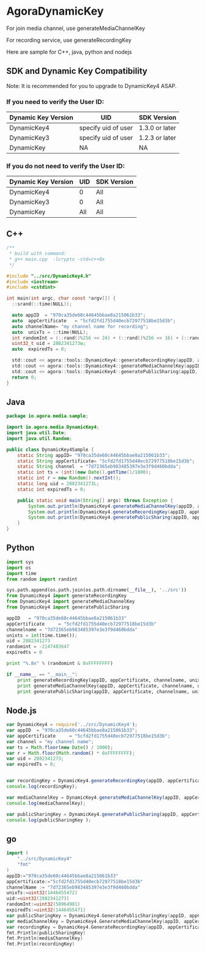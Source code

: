 # AgoraDynamicKey

For join media channel, use generateMediaChannelKey

For recording service, use generateRecordingKey

Here are sample for C++, java, python and nodejs

## SDK and Dynamic Key Compatibility
Note: It is recommended for you to upgrade to DynamicKey4 ASAP.
### If you need to verify the User ID:

| Dynamic Key Version | UID | SDK Version  |
|---|---|---|
| DynamicKey4  | specify uid of user | 1.3.0 or later  |
| DynamicKey3  | specify uid of user  | 1.2.3 or later  |
| DynamicKey  |  NA |  NA |

### If you do not need to verify the User ID:

| Dynamic Key Version | UID | SDK Version  |
|---|---|---|
| DynamicKey4  | 0 | All |
| DynamicKey3  | 0 | All |
| DynamicKey  | All | All |



## C++
```c
/**
 * build with command:
 * g++ main.cpp  -lcrypto -std=c++0x
 */

#include "../src/DynamicKey4.h"
#include <iostream>
#include <cstdint>

int main(int argc, char const *argv[]) {
  ::srand(::time(NULL));

  auto appID  = "970ca35de60c44645bbae8a215061b33";
  auto  appCertificate   = "5cfd2fd1755d40ecb72977518be15d3b";
  auto channelName= "my channel name for recording";
  auto  unixTs = ::time(NULL);
  int randomInt = (::rand()%256 << 24) + (::rand()%256 << 16) + (::rand()%256 << 8) + (::rand()%256);
  uint32_t uid = 2882341273u;
  auto  expiredTs = 0;

  std::cout << agora::tools::DynamicKey4::generateRecordingKey(appID, appCertificate, channelName, unixTs, randomInt, uid, expiredTs) << std::endl;
  std::cout << agora::tools::DynamicKey4::generateMediaChannelKey(appID, appCertificate, channelName, unixTs, randomInt, uid, expiredTs) << std::endl;
  std::cout << agora::tools::DynamicKey4::generatePublicSharing(appID, appCertificate, channelName, unixTs, randomInt, uid, expiredTs) << std::endl;
  return 0;
}
```

## Java
```java
package io.agora.media.sample;

import io.agora.media.DynamicKey4;
import java.util.Date;
import java.util.Random;

public class DynamicKey4Sample {
    static String appID= "970ca35de60c44645bbae8a215061b33";
    static String appCertificate= "5cfd2fd1755d40ecb72977518be15d3b";
    static String channel  = "7d72365eb983485397e3e3f9d460bdda";
    static int ts = (int)(new Date().getTime()/1000);
    static int r = new Random().nextInt();
    static long uid = 2882341273L;
    static int expiredTs = 0;

    public static void main(String[] args) throws Exception {
        System.out.println(DynamicKey4.generateMediaChannelKey(appID, appCertificate, channel, ts, r, uid, expiredTs));
        System.out.println(DynamicKey4.generateRecordingKey(appID, appCertificate, channel, ts, r, uid, expiredTs));
        System.out.println(DynamicKey4.generatePublicSharing(appID, appCertificate, channel, ts, r, uid, expiredTs));
    }
}
```

## Python
```python
import sys
import os
import time
from random import randint

sys.path.append(os.path.join(os.path.dirname(__file__), '../src'))
from DynamicKey4 import generateRecordingKey
from DynamicKey4 import generateMediaChannelKey
from DynamicKey4 import generatePublicSharing   

appID   = "970ca35de60c44645bbae8a215061b33"
appCertificate     = "5cfd2fd1755d40ecb72977518be15d3b"
channelname = "7d72365eb983485397e3e3f9d460bdda"
unixts = int(time.time());
uid = 2882341273
randomint = -2147483647
expiredts = 0

print "%.8x" % (randomint & 0xFFFFFFFF)

if __name__ == "__main__":
    print generateRecordingKey(appID, appCertificate, channelname, unixts, randomint, uid, expiredts)
    print generateMediaChannelKey(appID, appCertificate, channelname, unixts, randomint, uid, expiredts)
    print generatePublicSharing(appID, appCertificate, channelname, unixts, randomint, uid, expiredts)
```

## Node.js

```javascript
var DynamicKey4 = require('../src/DynamicKey4');
var appID  = "970ca35de60c44645bbae8a215061b33";
var appCertificate     = "5cfd2fd1755d40ecb72977518be15d3b";
var channel = "my channel name";
var ts = Math.floor(new Date() / 1000);
var r = Math.floor(Math.random() * 0xFFFFFFFF);
var uid = 2882341273;
var expiredTs = 0;


var recordingKey = DynamicKey4.generateRecordingKey(appID, appCertificate, channel, ts, r, uid, expiredTs);
console.log(recordingKey);

var mediaChannelKey = DynamicKey4.generateMediaChannelKey(appID, appCertificate, channel, ts, r, uid, expiredTs);
console.log(mediaChannelKey);

var publicSharingKey = DynamicKey4.generatePublicSharing(appID, appCertificate, channel, ts, r, uid, expiredTs);
console.log(publicSharingKey );
```

## go

```go
import (
	"../src/DynamicKey4"
    "fmt"
)
appID:="970ca35de60c44645bbae8a215061b33"
appCertificate:="5cfd2fd1755d40ecb72977518be15d3b"
channelName := "7d72365eb983485397e3e3f9d460bdda"
unixTs:=uint32(1446455472)
uid:=uint32(2882341273)
randomInt:=uint32(58964981)
expiredTs:=uint32(1446455471)
var publicSharingKey = DynamicKey4.GeneratePublicSharingKey(appID, appCertificate, channelName, unixTs, randomInt, uid, expiredTs)
var mediaChannelKey = DynamicKey4.GenerateMediaChannelKey(appID, appCertificate, channelName, unixTs, randomInt, uid, expiredTs)
var recordingKey = DynamicKey4.GenerateRecordingKey(appID, appCertificate, channelName, unixTs, randomInt, uid, expiredTs)
fmt.Println(publicSharingKey)
fmt.Println(mediaChannelKey)
fmt.Println(recordingKey)
```
